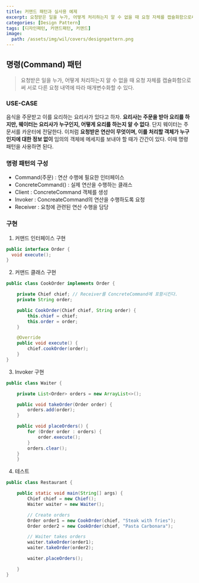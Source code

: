```yaml
---
title: 커맨드 패턴과 실사용 예제
excerpt: 요청받은 일을 누가, 어떻게 처리하는지 알 수 없을 때 요청 자체를 캡슐화함으로써 서로 다른 요청 내역에 따라 매개변수화할 수 있는 커맨드 패턴에 대해 알아보자.
categories: [Design Pattern]
tags: [디자인패턴, 커맨드패턴, 커맨드]
image:
  path: /assets/img/wil/covers/designpattern.png
---
```


## 명령(Command) 패턴
 > 요청받은 일을 누가, 어떻게 처리하는지 알 수 없을 때 요청 자체를 캡슐화함으로써 서로 다른 요청 내역에 따라 매개변수화할 수 있다.

### USE-CASE
음식을 주문받고 이를 요리하는 요리사가 있다고 하자. **요리사는 주문을 받아 요리를 하지만, 웨이터는 요리사가 누구인지, 어떻게 요리를 하는지 알 수 없다**. 단지 웨이터는 주문서를 카운터에 전달한다.
이처럼 **요청받은 연산이 무엇이며, 이를 처리할 객체가 누구인지에 대한 정보 없이** 임의의 객체에 메세지를 보내야 할 때가 간간이 있다. 이때 명령 패턴을 사용하면 된다.

### 명령 패턴의 구성
- Command(주문) : 연산 수행에 필요한 인터페이스
- ConcreteCommand() : 실제 연산을 수행하는 클래스
- Client : ConcreteCommand 객체를 생성
- Invoker : ConcreateCommand의 연산을 수행하도록 요청
- Receiver : 요청에 관련된 연산 수행을 담당


### 구현
1. 커맨드 인터페이스 구현
```java
public interface Order {
  void execute();
}
```
2. 커맨드 클래스 구현
```java
public class CookOrder implements Order {

    private Chief chief; // Receiver를 ConcreteCommand에 포함시킨다. 
    private String order;

    public CookOrder(Chief chief, String order) {
        this.chief = chief;
        this.order = order;
    }

    @Override
    public void execute() {
        chief.cookOrder(order);
    }
}
```
3. Invoker 구현
```java
public class Waiter {

    private List<Order> orders = new ArrayList<>();

    public void takeOrder(Order order) {
        orders.add(order);
    }

    public void placeOrders() {
        for (Order order : orders) {
            order.execute();
        }
        orders.clear();
    }
    }
```

4. 테스트
```java
public class Restaurant {

    public static void main(String[] args) {
        Chief chief = new Chief();
        Waiter waiter = new Waiter();

        // Create orders
        Order order1 = new CookOrder(chief, "Steak with fries");
        Order order2 = new CookOrder(chief, "Pasta Carbonara");

        // Waiter takes orders
        waiter.takeOrder(order1);
        waiter.takeOrder(order2);

        waiter.placeOrders();

    }
}
```
